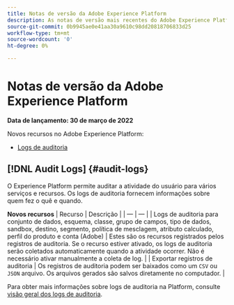```yaml
---
title: Notas de versão da Adobe Experience Platform
description: As notas de versão mais recentes do Adobe Experience Platform.
source-git-commit: 0b9945ae0e41aa30a9610c98dd20818706833d25
workflow-type: tm+mt
source-wordcount: '0'
ht-degree: 0%

---
```


# Notas de versão da Adobe Experience Platform

**Data de lançamento: 30 de março de 2022**

Novos recursos no Adobe Experience Platform:

- [Logs de auditoria](#audit-logs)

## [!DNL Audit Logs] {#audit-logs}

O Experience Platform permite auditar a atividade do usuário para vários serviços e recursos. Os logs de auditoria fornecem informações sobre quem fez o quê e quando.

**Novos recursos**
| Recurso | Descrição | | — | — | | Logs de auditoria para conjunto de dados, esquema, classe, grupo de campos, tipo de dados, sandbox, destino, segmento, política de mesclagem, atributo calculado, perfil do produto e conta (Adobe) | Estes são os recursos registrados pelos registros de auditoria. Se o recurso estiver ativado, os logs de auditoria serão coletados automaticamente quando a atividade ocorrer. Não é necessário ativar manualmente a coleta de log. | | Exportar registros de auditoria | Os registros de auditoria podem ser baixados como um `CSV` ou `JSON` arquivo. Os arquivos gerados são salvos diretamente no computador. |

Para obter mais informações sobre logs de auditoria na Platform, consulte [visão geral dos logs de auditoria](../../landing/governance-privacy-security/audit-logs/overview.md).
